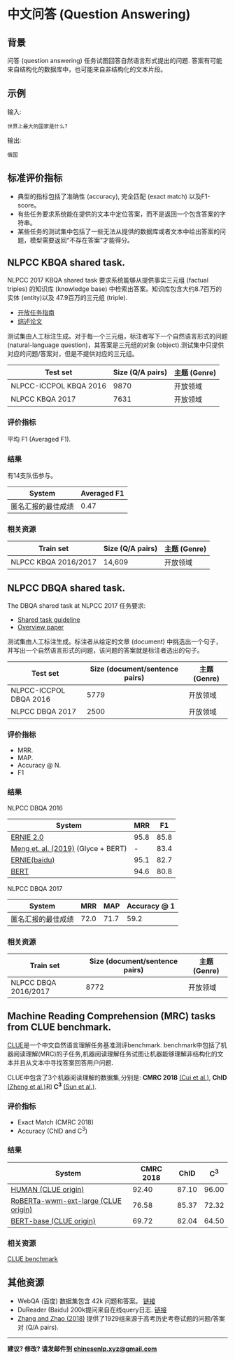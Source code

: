 # 中文问答 (Question Answering)


## 背景

问答 (question answering) 任务试图回答自然语言形式提出的问题. 答案有可能来自结构化的数据库中，也可能来自非结构化的文本片段。

## 示例

输入:

```
世界上最大的国家是什么?
```

输出:

```
俄国
```

## 标准评价指标

* 典型的指标包括了准确性 (accuracy), 完全匹配 (exact match) 以及F1-score。
* 有些任务要求系统能在提供的文本中定位答案，而不是返回一个包含答案的字符串。
* 某些任务的测试集中包括了一些无法从提供的数据库或者文本中给出答案的问题，模型需要返回“不存在答案”才能得分。


## <span class="t">NLPCC KBQA shared task</span>.


NLPCC 2017 KBQA shared task 要求系统能够从提供事实三元组 (factual triples) 的知识库 (knowledge base) 中检索出答案。知识库包含大约8.7百万的实体 (entity)以及 47.9百万的三元组 (triple).

* [开放任务指南](http://tcci.ccf.org.cn/conference/2017/dldoc/taskgline05.pdf)
* [综述论文](http://tcci.ccf.org.cn/conference/2017/papers/2052.pdf)

测试集由人工标注生成。对于每一个三元组，标注者写下一个自然语言形式的问题 (natural-language question)，其答案是三元组的对象 (object).测试集中只提供对应的问题/答案对，但是不提供对应的三元组。


|  Test set | Size (Q/A pairs) | 主题 (Genre)  |
| --- | --- | --- |
|  NLPCC-ICCPOL KBQA 2016 | 9870 | 开放领域 |
|  NLPCC KBQA 2017 | 7631 | 开放领域 |


### 评价指标

平均 F1 (Averaged F1).

### 结果

有14支队伍参与。

|  System | Averaged F1 |
| --- | --- |
|  匿名汇报的最佳成绩 | 0.47 |

### 相关资源

|  Train set | Size (Q/A pairs) | 主题 (Genre)  |
| --- | --- | --- |
|  NLPCC KBQA 2016/2017 | 14,609 | 开放领域 |


## <span class="t">NLPCC DBQA shared task</span>.

The DBQA shared task at NLPCC 2017 任务要求:

* [Shared task guideline](http://tcci.ccf.org.cn/conference/2017/dldoc/taskgline05.pdf)
* [Overview paper](http://tcci.ccf.org.cn/conference/2017/papers/2052.pdf)

测试集由人工标注生成。标注者从给定的文章 (document) 中挑选出一个句子，并写出一个自然语言形式的问题，该问题的答案就是标注者选出的句子。

|  Test set | Size (document/sentence pairs) | 主题 (Genre)  |
| --- | --- | --- |
|  NLPCC-ICCPOL DBQA 2016 | 5779 | 开放领域 |
|  NLPCC DBQA 2017 | 2500 | 开放领域 |


### 评价指标

* MRR.
* MAP.
* Accuracy @ N.
* F1

### 结果

NLPCC DBQA 2016

|  System | MRR | F1 |
| --- | --- | --- |
| [ERNIE 2.0](https://arxiv.org/pdf/1907.12412.pdf) | 95.8 | 85.8 |
| [Meng et. al. (2019)](https://arxiv.org/pdf/1901.10125.pdf) (Glyce + BERT) | - | 83.4 |
| [ERNIE(baidu)](https://arxiv.org/pdf/1904.09223.pdf) | 95.1 | 82.7 |
| [BERT](https://arxiv.org/pdf/1810.04805.pdf) | 94.6 | 80.8 |

NLPCC DBQA 2017

|  System | MRR | MAP | Accuracy @ 1 |
| --- | --- | --- | --- |
|  匿名汇报的最佳成绩 | 72.0 | 71.7 | 59.2 |

### 相关资源

|  Train set | Size (document/sentence pairs) | 主题 (Genre)  |
| --- | --- | --- |
|  NLPCC DBQA 2016/2017 | 8772 | 开放领域 |


## <span class="t">Machine Reading Comprehension (MRC) tasks from CLUE benchmark</span>.

[CLUE](https://github.com/CLUEbenchmark/CLUE)是一个中文自然语言理解任务基准测评benchmark. benchmark中包括了机器阅读理解(MRC)的子任务,机器阅读理解任务试图让机器能够理解非结构化的文本并且从文本中寻找答案回答用户问题. 

CLUE中包含了3个机器阅读理解的数据集,分别是: **CMRC 2018** [(Cui et al.)](https://www.aclweb.org/anthology/D19-1600.pdf), **ChID** [(Zheng et al.)](https://www.aclweb.org/anthology/P19-1075.pdf)和 **C<sup>3</sup>** [(Sun et al.)](https://arxiv.org/pdf/1904.09679.pdf).



### 评价指标
* Exact Match (CMRC 2018)
* Accuracy (ChID and C<sup>3</sup>)

### 结果
|  System | CMRC 2018 | ChID | C<sup>3</sup> |
| --- | --- | --- | --- |
| [HUMAN (CLUE origin)](https://github.com/CLUEbenchmark/CLUE) | 92.40 | 87.10 | 96.00 |
| [RoBERTa-wwm-ext-large (CLUE origin)](https://github.com/CLUEbenchmark/CLUE) | 76.58 | 85.37 | 72.32 |
| [BERT-base (CLUE origin)](https://github.com/CLUEbenchmark/CLUE) | 69.72 | 82.04 | 64.50 |

### 相关资源

[CLUE benchmark](https://www.cluebenchmarks.com/)

## 其他资源

* WebQA (百度) 数据集包含 42k 问题和答案。 [链接](https://arxiv.org/pdf/1607.06275.pdf)
* DuReader (Baidu) 200k提问来自在线query日志. [链接](https://arxiv.org/pdf/1711.05073.pdf)
* [Zhang and Zhao (2018)](http://aclweb.org/anthology/C18-1038) 提供了1929组来源于高考历史考卷试题的问题/答案对 (Q/A pairs).


---

**建议? 修改? 请发邮件到 [chinesenlp.xyz@gmail.com](mailto:chinesenlp.xyz@gmail.com)**


